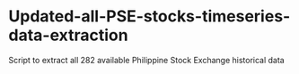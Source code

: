 # Updated-all-PSE-stocks-timeseries-data-extraction
Script to extract all 282 available Philippine Stock Exchange historical data
